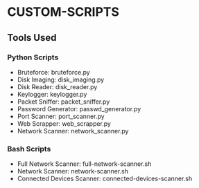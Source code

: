 # CUSTOM-SCRIPTS

## Tools Used

### Python Scripts
- Bruteforce: bruteforce.py
- Disk Imaging: disk_imaging.py
- Disk Reader: disk_reader.py
- Keylogger: keylogger.py
- Packet Sniffer: packet_sniffer.py
- Password Generator: passwd_generator.py
- Port Scanner: port_scanner.py
- Web Scrapper: web_scrapper.py
- Network Scanner: network_scanner.py

### Bash Scripts
- Full Network Scanner: full-network-scanner.sh
- Network Scanner: network-scanner.sh
- Connected Devices Scanner: connected-devices-scanner.sh
